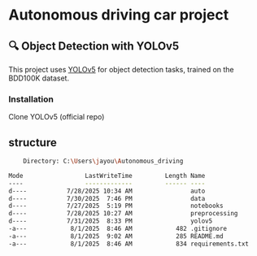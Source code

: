 # Autonomous driving car project
## 🔍 Object Detection with YOLOv5

This project uses [YOLOv5](https://github.com/ultralytics/yolov5) for object detection tasks, trained on the BDD100K dataset.

### Installation

Clone YOLOv5 (official repo)


## structure
```bash
    Directory: C:\Users\jayou\Autonomous_driving

Mode                 LastWriteTime         Length Name
----                 -------------         ------ ----
d----           7/28/2025 10:34 AM                auto
d----           7/30/2025  7:46 PM                data
d----           7/27/2025  5:19 PM                notebooks
d----           7/28/2025 10:27 AM                preprocessing
d----           7/31/2025  8:33 PM                yolov5
-a---            8/1/2025  8:46 AM            482 .gitignore
-a---            8/1/2025  9:02 AM            285 README.md
-a---            8/1/2025  8:46 AM            834 requirements.txt
```